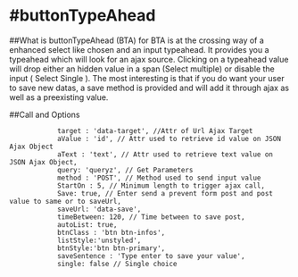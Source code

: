 #buttonTypeAhead
=========================

##What is buttonTypeAhead (BTA) for
BTA is at the crossing way of a enhanced select like chosen and an input typeahead. It provides you a typeahead which will look for an ajax source. Clicking on a typeahead value will drop either an hidden value in a span (Select multiple) or disable the input ( Select Single ).
The most interesting is that if you do want your user to save new datas, a save method is provided and will add it through ajax as well as a preexisting value.

##Call and Options

				target : 'data-target', //Attr of Url Ajax Target
				aValue : 'id', // Attr used to retrieve id value on JSON Ajax Object
				aText : 'text', // Attr used to retrieve text value on JSON Ajax Object,
				query: 'queryz', // Get Parameters
				method : 'POST', // Method used to send input value
				StartOn : 5, // Minimum length to trigger ajax call,
				Save: true, // Enter send a prevent form post and post value to same or to saveUrl,
				saveUrl: 'data-save',
				timeBetween: 120, // Time between to save post,
				autoList: true,
				btnClass : 'btn btn-infos',
				listStyle:'unstyled',
				btnStyle:'btn btn-primary',
				saveSentence : 'Type enter to save your value',
				single: false // Single choice
